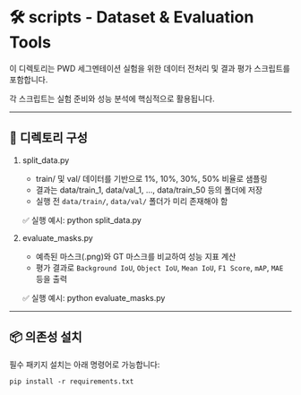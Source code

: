 # 🛠️ scripts - Dataset & Evaluation Tools

이 디렉토리는 PWD 세그멘테이션 실험을 위한 
데이터 전처리 및 결과 평가 스크립트를 포함합니다.

각 스크립트는 실험 준비와 성능 분석에 핵심적으로 활용됩니다.

------------------------------------------
📁 디렉토리 구성
------------------------------------------
1. split_data.py
    - train/ 및 val/ 데이터를 기반으로 1%, 10%, 30%, 50% 비율로 샘플링
    - 결과는 data/train_1, data/val_1, ..., data/train_50 등의 폴더에 저장
    - 실행 전 `data/train/`, `data/val/` 폴더가 미리 존재해야 함

    ✅ 실행 예시:
        python split_data.py

2. evaluate_masks.py
    - 예측된 마스크(.png)와 GT 마스크를 비교하여 성능 지표 계산
    - 평가 결과로 `Background IoU`, `Object IoU`, `Mean IoU`, `F1 Score`, `mAP`, `MAE` 등을 출력

    ✅ 실행 예시:
        python evaluate_masks.py

------------------------------------------
📦 의존성 설치
------------------------------------------

필수 패키지 설치는 아래 명령어로 가능합니다:

    pip install -r requirements.txt
